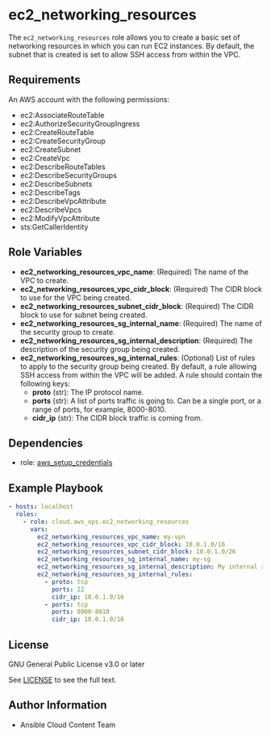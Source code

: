 ec2_networking_resources
====================

The `ec2_networking_resources` role allows you to create a basic set of networking resources in which you can run EC2 instances. By default, the subnet that is created is set to allow SSH access from within the VPC.

Requirements
------------

An AWS account with the following permissions:

* ec2:AssociateRouteTable
* ec2:AuthorizeSecurityGroupIngress
* ec2:CreateRouteTable
* ec2:CreateSecurityGroup
* ec2:CreateSubnet
* ec2:CreateVpc
* ec2:DescribeRouteTables
* ec2:DescribeSecurityGroups
* ec2:DescribeSubnets
* ec2:DescribeTags
* ec2:DescribeVpcAttribute
* ec2:DescribeVpcs
* ec2:ModifyVpcAttribute
* sts:GetCallerIdentity

Role Variables
--------------

* **ec2_networking_resources_vpc_name**: (Required) The name of the VPC to create.
* **ec2_networking_resources_vpc_cidr_block**: (Required) The CIDR block to use for the VPC being created.
* **ec2_networking_resources_subnet_cidr_block**: (Required) The CIDR block to use for subnet being created.
* **ec2_networking_resources_sg_internal_name**: (Required) The name of the security group to create.
* **ec2_networking_resources_sg_internal_description**: (Required) The description of the security group being created.
* **ec2_networking_resources_sg_internal_rules**: (Optional) List of rules to apply to the security group being created. By default, a rule allowing SSH access from within the VPC will be added. A rule should contain the following keys:
    * **proto** (str): The IP protocol name.
    * **ports** (str): A list of ports traffic is going to. Can be a single port, or a range of ports, for example, 8000-8010.
    * **cidr_ip** (str): The CIDR block traffic is coming from.

Dependencies
------------

- role: [aws_setup_credentials](../aws_setup_credentials/README.md)

Example Playbook
----------------

```yaml
- hosts: localhost
  roles:
    - role: cloud.aws_ops.ec2_networking_resources
      vars:
        ec2_networking_resources_vpc_name: my-vpn
        ec2_networking_resources_vpc_cidr_block: 10.0.1.0/16
        ec2_networking_resources_subnet_cidr_block: 10.0.1.0/26
        ec2_networking_resources_sg_internal_name: my-sg
        ec2_networking_resources_sg_internal_description: My internal security group
        ec2_networking_resources_sg_internal_rules:
          - proto: tcp
            ports: 22
            cidr_ip: 10.0.1.0/16
          - ports: tcp
            ports: 8000-8010
            cidr_ip: 10.0.1.0/16
```

License
-------

GNU General Public License v3.0 or later

See [LICENSE](../../LICENSE) to see the full text.

Author Information
------------------

- Ansible Cloud Content Team

